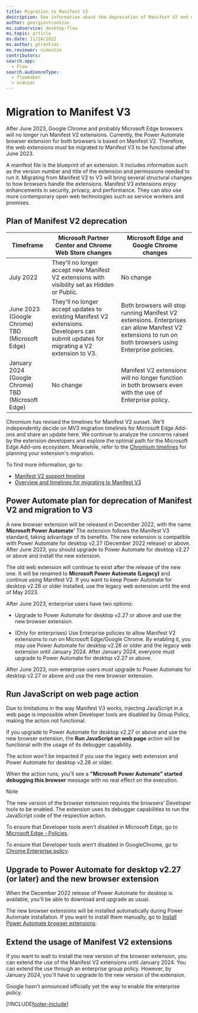 ```yaml
---
title: Migration to Manifest V3 
description: See information about the deprecation of Manifest V2 and migration to Manifest V3.
author: georgiostrantzas
ms.subservice: desktop-flow
ms.topic: article
ms.date: 11/24/2022
ms.author: gtrantzas
ms.reviewer: nimoutzo
contributors:
search.app: 
  - Flow
search.audienceType: 
  - flowmaker
  - enduser
---
```


# Migration to Manifest V3

After June 2023, Google Chrome and probably Microsoft Edge browsers will no longer run Manifest V2 extensions. Currently, the Power Automate browser extension for both browsers is based on Manifest V2. Therefore, the web extensions must be migrated to Manifest V3 to be functional after June 2023.

A manifest file is the blueprint of an extension. It includes information such as the version number and title of the extension and permissions needed to run it. Migrating from Manifest V2 to V3 will bring several structural changes to how browsers handle the extensions. Manifest V3 extensions enjoy enhancements in security, privacy, and performance. They can also use more contemporary open web technologies such as service workers and promises.

## Plan of Manifest V2 deprecation

| Timeframe | Microsoft Partner Center and Chrome Web Store changes | Microsoft Edge and Google Chrome changes |
|-----------|-------------------------------------------------------|------------------------------------------|
| July 2022 | They'll no longer accept new Manifest V2 extensions with visibility set as Hidden or Public. | No change |
|June 2023 (Google Chrome) <br> TBD (Microsoft Edge) |They'll no longer accept updates to existing Manifest V2 extensions. Developers can submit updates for migrating a V2 extension to V3. |Both browsers will stop running Manifest V2 extensions. Enterprises can allow Manifest V2 extensions to run on both browsers using Enterprise policies. |
|January 2024 (Google Chrome) <br> TBD (Microsoft Edge) |No change | Manifest V2 extensions will no longer function in both browsers even with the use of Enterprise policy. |

Chromium has revised the timelines for Manifest V2 sunset. We'll independently decide on MV3 migration timelines for Microsoft Edge Add-ons and share an update here. We continue to analyze the concerns raised by the extension developers and explore the optimal path for the Microsoft Edge Add-ons ecosystem. Meanwhile, refer to the [Chromium timelines](https://developer.chrome.com/docs/extensions/mv3/mv2-sunset) for planning your extension's migration.

To find more information, go to:

- [Manifest V2 support timeline](https://developer.chrome.com/docs/extensions/mv3/mv2-sunset/)
- [Overview and timelines for migrating to Manifest V3](https://learn.microsoft.com/microsoft-edge/extensions-chromium/developer-guide/manifest-v3)

## Power Automate plan for deprecation of Manifest V2 and migration to V3

A new browser extension will be released in December 2022, with the name **Microsoft Power Automate’** The extension follows the Manifest V3 standard, taking advantage of its benefits. The new extension is compatible with Power Automate for desktop v2.27 (December 2022 release) or above. After June 2023, you should upgrade to Power Automate for desktop v2.27 or above and install the new extension.

The old web extension will continue to exist after the release of the new one. It will be renamed to **Microsoft Power Automate (Legacy)** and continue using Manifest V2. If you want to keep Power Automate for desktop v2.26 or older installed, use the legacy web extension until the end of May 2023.  

After June 2023, enterprise users have two options:

- Upgrade to Power Automate for desktop v2.27 or above and use the new browser extension.

- (Only for enterprises) Use Enterprise policies to allow Manifest V2 extensions to run on Microsoft Edge/Google Chrome. By enabling it, you may use Power Automate for desktop v2.26 or older and the legacy web extension until January 2024. After January 2024, everyone must upgrade to Power Automate for desktop v2.27 or above.

After June 2023, non-enterprise users must upgrade to Power Automate for desktop v2.27 or above and use the new browser extension.

## Run JavaScript on web page action

Due to limitations in the way Manifest V3 works, injecting JavaScript in a web page is impossible when Developer tools are disabled by Group Policy, making the action not functional.

If you upgrade to Power Automate for desktop v2.27 or above and use the new browser extension, the **Run JavaScript on web page** action will be functional with the usage of its debugger capability.

The action won't be impacted if you use the legacy web extension and Power Automate for desktop v2.26 or older.

When the action runs, you'll see a  **"Microsoft Power Automate" started debugging this browser** message with no real effect on the execution.

> [!NOTE]
> The new version of the browser extension requires the browsers' Developer tools to be enabled. The extension uses its debugger capabilities to run the JavaScript code of the respective action.

To ensure that Developer tools aren't disabled in Microsoft Edge, go to [Microsoft Edge - Policies](https://learn.microsoft.com/deployedge/microsoft-edge-policies#developertoolsavailability).

To ensure that Developer tools aren't disabled in GoogleChrome, go to [Chrome Enterprise policy](https://chromeenterprise.google/policies/#DeveloperToolsAvailability).

## Upgrade to Power Automate for desktop v2.27 (or later) and the new browser extension

When the December 2022 release of Power Automate for desktop is available, you'll be able to download and upgrade as usual.

The new browser extensions will be installed automatically during Power Automate installation. If you want to install them manually, go to [Install Power Automate browser extensions](install-browser-extensions.md).

## Extend the usage of Manifest V2 extensions

If you want to wait to install the new version of the browser extension, you can extend the use of the Manifest V2 extensions until January 2024. You can extend the use through an enterprise group policy. However, by January 2024, you'll have to upgrade to the new version of the extension.

Google hasn't announced officially yet the way to enable the enterprise policy.

[!INCLUDE[footer-include](../includes/footer-banner.md)]
